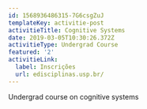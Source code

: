 ```yaml
---
id: 1568936486315-7G6csgZuJ
templateKey: activitie-post
activitieTitle: Cognitive Systems
date: 2019-03-05T10:30:26.372Z
activitieType: Undergrad Course
featured: '2'
activitieLink:
  label: Inscrições
  url: edisciplinas.usp.br/
---
```

Undergrad course on cognitive systems
